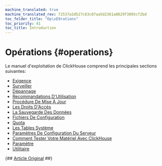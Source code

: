 ```yaml
---
machine_translated: true
machine_translated_rev: 72537a2d527c63c07aa5d2361a8829f3895cf2bd
toc_folder_title: "Op\xE9rations"
toc_priority: 41
toc_title: Introduction
---
```


# Opérations {#operations}

Le manuel d'exploitation de ClickHouse comprend les principales sections suivantes:

-   [Exigence](requirements.md)
-   [Surveiller](monitoring.md)
-   [Dépannage](troubleshooting.md)
-   [Recommandations D'Utilisation](tips.md)
-   [Procédure De Mise À Jour](update.md)
-   [Les Droits D'Accès](access-rights.md)
-   [La Sauvegarde Des Données](backup.md)
-   [Fichiers De Configuration](configuration-files.md)
-   [Quota](quotas.md)
-   [Les Tables Système](system-tables.md)
-   [Paramètres De Configuration Du Serveur](server-configuration-parameters/index.md)
-   [Comment Tester Votre Matériel Avec ClickHouse](performance-test.md)
-   [Paramètre](settings/index.md)
-   [Utilitaire](utilities/index.md)

{## [Article Original](https://clickhouse.tech/docs/en/operations/) ##}
